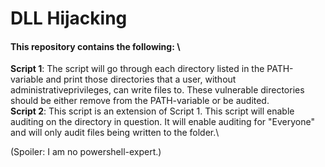 # DLL Hijacking

#### This repository contains the following: \
**Script 1**: The script will go through each directory listed in the PATH-variable and print those directories that a user, without administrativeprivileges, can write files to. These vulnerable directories should be either remove from the PATH-variable or be audited.\
**Script 2**: This script is an extension of Script 1. This script will enable auditing on the directory in question. It will enable auditing for "Everyone" and will only audit files being written to the folder.\
 

(Spoiler: I am no powershell-expert.)
